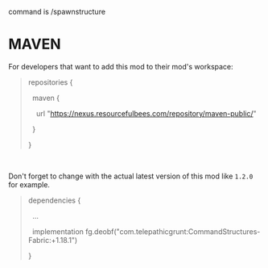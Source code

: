 command is /spawnstructure

# MAVEN

For developers that want to add this mod to their mod's workspace:

<blockquote>repositories {

&nbsp; maven {

&nbsp; &nbsp; url "https://nexus.resourcefulbees.com/repository/maven-public/"

&nbsp; }

}</blockquote>

&nbsp;

Don't forget to change <modversion> with the actual latest version of this mod like `1.2.0` for example.

<blockquote>dependencies {


&nbsp; ...


&nbsp; implementation fg.deobf("com.telepathicgrunt:CommandStructures-Fabric:<modversion>+1.18.1")


}</blockquote>